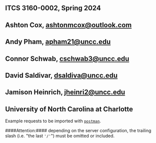 
## ITCS 3160-0002, Spring 2024
## Ashton Cox, ashtonmcox@outlook.com
## Andy Pham, apham21@uncc.edu
## Connor Schwab, cschwab3@uncc.edu
## David Saldivar, dsaldiva@uncc.edu
## Jamison Heinrich, jheinri2@uncc.edu
## University of North Carolina at Charlotte


Example requests to be imported with [`postman`](postman.com).

####Attention:#### depending on the server configuration, the trailing slash (i.e. "the last `'/'`") must be omitted or included.



